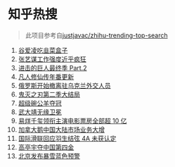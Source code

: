 # 知乎热搜

> 此项目参考自[justjavac/zhihu-trending-top-search](https://github.com/justjavac/zhihu-trending-top-search/blob/main/utils.ts)

<!-- BEGIN -->
  <!-- 最后更新时间:Mon Feb 14 2022 05:10:36 GMT+0000 (Coordinated Universal Time) -->
  1. [谷爱凌吃韭菜盒子](https://www.zhihu.com/search?q=谷爱凌)
1. [张艺谋工作强度近乎疯狂](https://www.zhihu.com/search?q=张艺谋工作强度)
1. [进击的巨人最终季 Part.2](https://www.zhihu.com/search?q=进击的巨人)
1. [凡人修仙传年番更新](https://www.zhihu.com/search?q=凡人修仙传)
1. [俄罗斯开始撤离驻乌克兰外交人员](https://www.zhihu.com/search?q=俄罗斯乌克兰)
1. [鬼灭之刃第二季大结局](https://www.zhihu.com/search?q=鬼灭之刃)
1. [超级碗公羊夺冠](https://www.zhihu.com/search?q=超级碗)
1. [武大靖无缘卫冕](https://www.zhihu.com/search?q=武大靖)
1. [易烊千玺领衔主演电影票房全部超 10 亿](https://www.zhihu.com/search?q=易烊千玺)
1. [加拿大鹅中国大陆市场业务大增](https://www.zhihu.com/search?q=加拿大鹅)
1. [国际滑联回应羽生结弦 4A 未获认定](https://www.zhihu.com/search?q=羽生结弦)
1. [高亭宇夺中国第四金](https://www.zhihu.com/search?q=高亭宇)
1. [北京发布暴雪蓝色预警](https://www.zhihu.com/search?q=北京暴雪蓝色预警)
  <!-- END -->